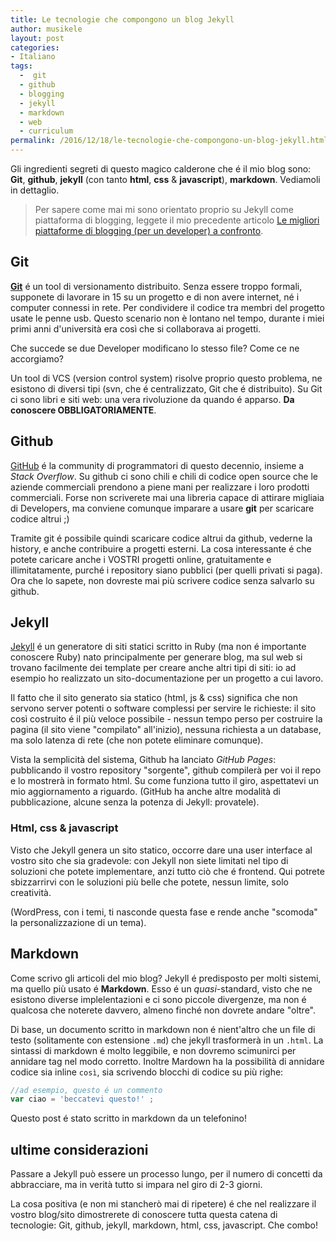 ```yaml
---
title: Le tecnologie che compongono un blog Jekyll 
author: musikele
layout: post
categories:
- Italiano
tags:
  -  git
  - github
  - blogging
  - jekyll
  - markdown
  - web
  - curriculum
permalink: /2016/12/18/le-tecnologie-che-compongono-un-blog-jekyll.html
---
```


Gli ingredienti segreti di questo magico calderone che é il mio blog sono: **Git**, **github**, **jekyll** (con tanto **html**, **css** & **javascript**), **markdown**. Vediamoli in dettaglio. 

> Per sapere come mai mi sono orientato proprio su Jekyll come piattaforma di blogging, leggete il mio precedente articolo [Le migliori piattaforme di blogging (per un developer) a confronto](/2016/12/15/le-piattaforme-di-blogging-a-confronto.html).

## Git

[**Git**](http://rogerdudler.github.io/git-guide/index.it.html) é un tool di versionamento distribuito. Senza essere troppo formali, supponete di lavorare in 15 su un progetto e di non avere internet, né i computer connessi in rete. Per condividere il codice tra membri del progetto usate le penne usb. Questo scenario non è lontano nel tempo, durante i miei primi anni d'università era così che si collaborava ai progetti. 

Che succede se due Developer modificano lo stesso file? Come ce ne accorgiamo? 

Un tool di VCS (version control system) risolve proprio questo problema, ne esistono di diversi tipi (svn, che é centralizzato, Git che é distribuito). Su Git ci sono libri e siti web: una vera rivoluzione da quando é apparso. **Da conoscere OBBLIGATORIAMENTE**. 

## Github

[GitHub](http://www.github.com) é la community di programmatori  di questo decennio, insieme a *Stack Overflow*. Su github ci sono chili e chili di codice open source che le aziende commerciali prendono a piene mani per realizzare i loro prodotti commerciali. Forse non scriverete mai una libreria capace di attirare migliaia di Developers, ma conviene comunque imparare a usare **git** per scaricare codice altrui ;) 

Tramite git é possibile quindi scaricare codice altrui da github, vederne la history, e anche contribuire a progetti esterni. La cosa interessante é che potete caricare anche i VOSTRI progetti online, gratuitamente e illimitatamente, purché i repository siano pubblici (per quelli privati si paga). Ora che lo sapete, non dovreste mai più scrivere codice senza salvarlo su github. 

## Jekyll

[Jekyll](https://jekyllrb.com) é un generatore di siti statici scritto in Ruby (ma non é importante conoscere Ruby) nato principalmente per generare blog, ma sul web si trovano facilmente dei template per creare anche altri tipi di siti: io ad esempio ho realizzato un sito-documentazione per un progetto a cui lavoro. 

Il fatto che il sito generato sia statico (html, js & css) significa che non servono server potenti o software complessi per servire le richieste: il sito così costruito é il più veloce possibile - nessun tempo perso per costruire la pagina (il sito viene "compilato" all'inizio), nessuna richiesta a un database, ma solo latenza di rete (che non potete eliminare comunque). 

Vista la semplicità del sistema, Github ha lanciato *GitHub Pages*: pubblicando il vostro repository "sorgente", github compilerà per voi il repo e lo mostrerà in formato html. Su come funziona tutto il giro, aspettatevi un mio aggiornamento a riguardo. (GitHub ha anche altre modalità di pubblicazione, alcune senza la potenza di Jekyll: provatele). 

### Html, css & javascript 

Visto che Jekyll genera un sito statico, occorre dare una user interface al vostro sito che sia gradevole: con Jekyll non siete limitati nel tipo di soluzioni che potete implementare, anzi tutto ciò che é frontend. Qui potrete sbizzarrirvi con le soluzioni più belle che potete, nessun limite, solo creatività. 

(WordPress, con i temi, ti nasconde questa fase e rende anche "scomoda" la personalizzazione di un tema). 

## Markdown 

Come scrivo gli articoli del mio blog? Jekyll é predisposto per molti sistemi, ma quello più usato é **Markdown**. Esso é un *quasi*-standard, visto che ne esistono diverse implelentazioni e ci sono piccole divergenze, ma non é qualcosa che noterete davvero, almeno finché non dovrete andare "oltre". 

Di base, un documento scritto in markdown non é nient'altro che un file di testo (solitamente con estensione `.md`) che jekyll trasformerà in un `.html`. La sintassi di markdown é molto leggibile, e non dovremo scimunirci per annidare tag nel modo corretto. Inoltre Mardown ha la possibilità di annidare codice sia inline `così`, sia scrivendo blocchi di codice su più righe: 

```javascript
//ad esempio, questo é un commento
var ciao = 'beccatevi questo!' ;
```

Questo post é stato scritto in markdown da un telefonino! 

## ultime considerazioni 

Passare a Jekyll può essere un processo lungo, per il numero di concetti da abbracciare, ma in verità tutto si impara nel giro di 2-3 giorni. 

La cosa positiva (e non mi stancherò mai di ripetere) é che nel realizzare il vostro blog/sito dimostrerete di conoscere tutta questa catena di tecnologie: Git, github, jekyll, markdown, html, css, javascript. Che combo! 
